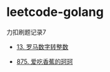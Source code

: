 # leetcode-golang

力扣刷题记录7

* [13. 罗马数字转整数](../../tree/master/leetcode2/罗马数字转整数)

* [875. 爱吃香蕉的珂珂](../../tree/master/leetcode2/爱吃香蕉的珂珂/爱吃香蕉的珂珂.md)

#### 